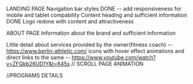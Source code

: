   
  LANDING PAGE
  Navigation bar styles DONE -- add responsiveness for mobile and tablet compability
  Content heading and sufficient information DONE
  Logo redone with content and attractiveness

  ABOUT PAGE
  Information about the brand and sufficient information  

  Little detail about services provided by the owner(fitness coach) -- https://www.berlin-athletic.com/
  icons with hover effect animations and direct links to the same -- https://www.youtube.com/watch?v=ZFQkb26UD1Y&t=645s // SCROLL PAGE ANIMATION





  //PROGRAMS DETAILS

  